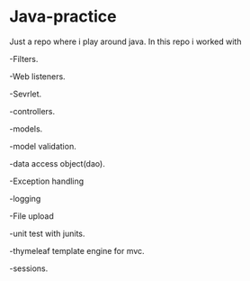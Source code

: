 # Java-practice
Just a repo where i play around java. In this repo i worked with

-Filters.

-Web listeners.

-Sevrlet.

-controllers.

-models.

-model validation.

-data access object(dao).

-Exception handling

-logging

-File upload

-unit test with junits.

-thymeleaf template engine for mvc.

-sessions.
